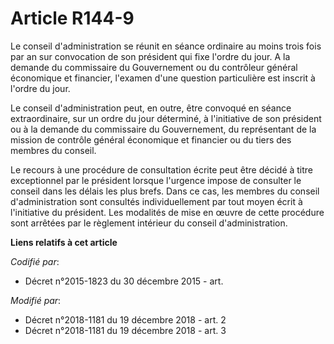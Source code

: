 # Article R144-9

Le conseil d'administration se réunit en séance ordinaire au moins trois fois par an sur convocation de son président qui
fixe l'ordre du jour. A la demande du commissaire du Gouvernement ou du contrôleur général économique et financier, l'examen
d'une question particulière est inscrit à l'ordre du jour. 

Le conseil d'administration peut, en outre, être convoqué en séance extraordinaire, sur un ordre du jour déterminé, à
l'initiative de son président ou à la demande du commissaire du Gouvernement, du représentant de la mission de contrôle
général économique et financier ou du tiers des membres du conseil. 

Le recours à une procédure de consultation écrite peut être décidé à titre exceptionnel par le président lorsque l'urgence
impose de consulter le conseil dans les délais les plus brefs. Dans ce cas, les membres du conseil d'administration sont
consultés individuellement par tout moyen écrit à l'initiative du président. Les modalités de mise en œuvre de cette
procédure sont arrêtées par le règlement intérieur du conseil d'administration.

**Liens relatifs à cet article**

_Codifié par_:

  - Décret n°2015-1823 du 30 décembre 2015 - art.

_Modifié par_:

  - Décret n°2018-1181 du 19 décembre 2018 - art. 2
  - Décret n°2018-1181 du 19 décembre 2018 - art. 3
